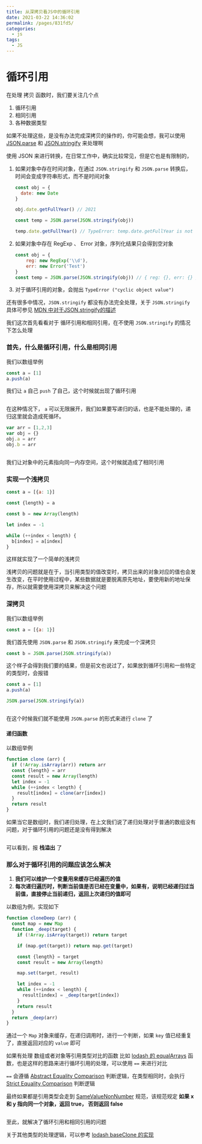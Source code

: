 ```yaml
---
title: 从深拷贝看JS中的循环引用
date: 2021-03-22 14:36:02
permalink: /pages/831fd5/
categories:
  - js
tags:
  - JS
---
```

# 循环引用

在处理 拷贝 函数时，我们要关注几个点
1. 循环引用
2. 相同引用
3. 各种数据类型

如果不处理这些，是没有办法完成深拷贝的操作的，你可能会想，我可以使用 [JSON.parse](https://developer.mozilla.org/zh-CN/docs/Web/JavaScript/Reference/Global_Objects/JSON/parse) 和 [JSON.stringify](https://developer.mozilla.org/zh-CN/docs/Web/JavaScript/Reference/Global_Objects/JSON/stringify) 来处理啊

使用 JSON 来进行转换，在日常工作中，确实比较常见，但是它也是有限制的，

1. 如果对象中存在时间对象，在通过 `JSON.stringify` 和 `JSON.parse` 转换后，时间会变成字符串形式，而不是时间对象
    ```js
    const obj = {
      date: new Date
    }
    
    obj.date.getFullYear() // 2021
    
    const temp = JSON.parse(JSON.stringify(obj))
    
    temp.date.getFullYear() // TypeError: temp.date.getFullYear is not a function
    
    ```

2. 如果对象中存在 RegExp 、 Error 对象，序列化结果只会得到空对象
    ```js
    const obj = {
        reg: new RegExp('\\d'),
        err: new Error('Test')
    }
    const temp = JSON.parse(JSON.stringify(obj)) // { reg: {}, err: {} }
    
    ```

3. 对于循环引用的对象，会抛出 `TypeError ("cyclic object value")`

还有很多中情况，`JSON.stringify` 都没有办法完全处理，关于 `JSON.stringify` 具体可参见 [MDN 中对于JSON.stringify的描述](https://developer.mozilla.org/zh-CN/docs/Web/JavaScript/Reference/Global_Objects/JSON/stringify)

我们这次首先看看对于 循环引用和相同引用，在不使用 `JSON.stringify` 的情况下怎么处理


### 首先，什么是循环引用，什么是相同引用

我们以数组举例

```js
const a = [1]
a.push(a)
```

我们让 `a` 自己 `push` 了自己，这个时候就出现了循环引用

<img  :src="$withBase('/assets/circular.png')" />

在这种情况下， `a` 可以无限展开，我们如果要写递归的话，也是不能处理的，递归这里就会造成死循环。

```js
var arr = [1,2,3]
var obj = {}
obj.a = arr
obj.b = arr
```
<img  :src="$withBase('/assets/sameRefernce.png')" />

我们让对象中的元素指向同一内存空间，这个时候就造成了相同引用

### 实现一个浅拷贝
```js
const a = [{a: 1}]

const {length} = a

const b = new Array(length)

let index = -1

while (++index < length) {
  b[index] = a[index]
}
```
这样就实现了一个简单的浅拷贝

浅拷贝的问题就是在于，当引用类型的值改变时，拷贝出来的对象对应的值也会发生改变，在平时使用过程中，某些数据就是要脱离原先地址，要使用新的地址保存，所以就需要使用深拷贝来解决这个问题

### 深拷贝

我们以数组举例

```js
const a = [{a: 1}]
```

我们首先使用 `JSON.parse` 和 `JSON.stringify` 来完成一个深拷贝

```js
const b = JSON.parse(JSON.stringify(a))
```

这个样子会得到我们要的结果，但是前文也说过了，如果放到循环引用和一些特定的类型时，会报错

```js
const a = [1]
a.push(a)

JSON.parse(JSON.stringify(a))
```

<img  :src="$withBase('/assets/JSON.parse.png')" />

在这个时候我们就不能使用 `JSON.parse` 的形式来进行 `clone` 了

#### 递归函数

以数组举例

```js
function clone (arr) {
  if (!Array.isArray(arr)) return arr
  const {length} = arr
  const result = new Array(length)
  let index = -1
  while (++index < length) {
    result[index] = clone(arr[index])
  }
  return result
}
```
如果当它是数组时，我们递归处理，在上文我们说了递归处理对于普通的数组没有问题，对于循环引用的问题还是没有得到解决

<img  :src="$withBase('/assets/circular_clone.png')" />

可以看到，报 **栈溢出** 了

### 那么对于循环引用的问题应该怎么解决

1. **我们可以维护一个变量用来缓存已经遍历的值**
2. **每次递归遍历时，判断当前值是否已经在变量中，如果有，说明已经递归过当前值，直接停止当前递归，返回上次递归的值即可**

以数组为例，实现如下
```js
function cloneDeep (arr) {
  const map = new Map
  function _deep(target) {
    if (!Array.isArray(target)) return target

    if (map.get(target)) return map.get(target)

    const {length} = target
    const result = new Array(length)

    map.set(target, result)

    let index = -1
    while (++index < length) {
      result[index] = _deep(target[index])
    }
    return result
  }
  return _deep(arr)
}
```

通过一个 `Map` 对象来缓存，在递归调用时，进行一个判断，如果 `key` 值已经重复了，直接返回对应的 `value` 即可

如果有处理 数组或者对象等引用类型对比的函数 比如 [lodash 的 equalArrays](https://underglaze-blue.github.io/lodash-analysis/internal/equalArrays.html) 函数，也是这样的思路来进行循环引用的处理，可以使用 `==` 来进行对比

`==` 会遵循 [Abstract Equality Comparison](https://262.ecma-international.org/7.0/#sec-abstract-equality-comparison) 判断逻辑，在类型相同时，会执行 [Strict Equality Comparison](https://262.ecma-international.org/7.0/#sec-strict-equality-comparison) 判断逻辑

最终如果都是引用类型会走到 [SameValueNonNumber](https://262.ecma-international.org/7.0/#sec-samevaluenonnumber) 规范，该规范规定 **如果 x 和 y 指向同一个对象，返回 true， 否则返回 false**

<img  :src="$withBase('/assets/circular_clone_deep.png')" />

至此，就解决了循环引用和相同引用的问题

关于其他类型的处理逻辑，可以参考 [lodash baseClone 的实现](https://underglaze-blue.github.io/lodash-analysis/internal/baseClone.html) 



